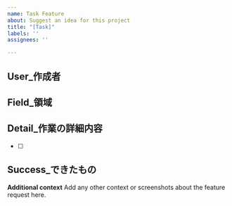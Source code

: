 ```yaml
---
name: Task Feature
about: Suggest an idea for this project
title: "[Task]"
labels: ''
assignees: ''

---
```


## User_作成者
> 
## Field_領域
> 
## Detail_作業の詳細内容
- [ ] 
## Success_できたもの
> 

**Additional context**
Add any other context or screenshots about the feature request here.
